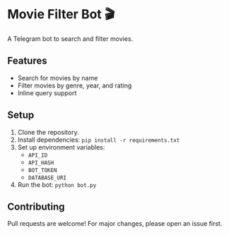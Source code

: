 # Movie Filter Bot 🎬

A Telegram bot to search and filter movies.

## Features
- Search for movies by name
- Filter movies by genre, year, and rating
- Inline query support

## Setup
1. Clone the repository.
2. Install dependencies: `pip install -r requirements.txt`
3. Set up environment variables:
   - `API_ID`
   - `API_HASH`
   - `BOT_TOKEN`
   - `DATABASE_URI`
4. Run the bot: `python bot.py`

## Contributing
Pull requests are welcome! For major changes, please open an issue first.
